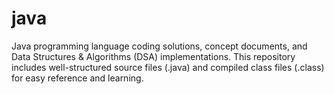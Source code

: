 # java
Java programming language coding solutions, concept documents, and Data Structures & Algorithms (DSA) implementations. This repository includes well-structured source files (.java) and compiled class files (.class) for easy reference and learning.
